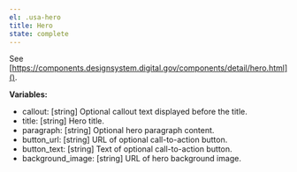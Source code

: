 ```yaml
---
el: .usa-hero
title: Hero
state: complete
---
```

See
[https://components.designsystem.digital.gov/components/detail/hero.html]().

__Variables:__
* callout: [string] Optional callout text displayed before the title.
* title: [string] Hero title.
* paragraph: [string] Optional hero paragraph content.
* button_url: [string] URL of optional call-to-action button.
* button_text: [string] Text of optional call-to-action button.
* background_image: [string] URL of hero background image.
